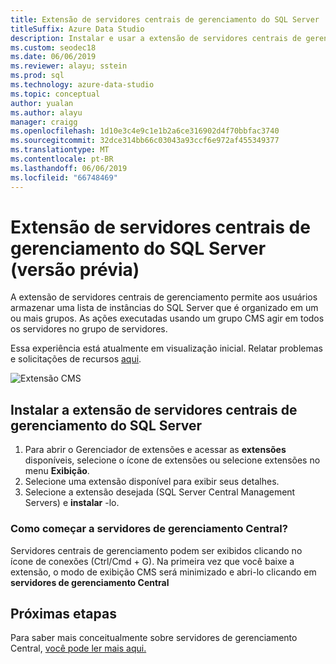 ```yaml
---
title: Extensão de servidores centrais de gerenciamento do SQL Server
titleSuffix: Azure Data Studio
description: Instalar e usar a extensão de servidores centrais de gerenciamento do SQL Server (versão prévia) para o Studio de dados do Azure
ms.custom: seodec18
ms.date: 06/06/2019
ms.reviewer: alayu; sstein
ms.prod: sql
ms.technology: azure-data-studio
ms.topic: conceptual
author: yualan
ms.author: alayu
manager: craigg
ms.openlocfilehash: 1d10e3c4e9c1e1b2a6ce316902d4f70bbfac3740
ms.sourcegitcommit: 32dce314bb66c03043a93ccf6e972af455349377
ms.translationtype: MT
ms.contentlocale: pt-BR
ms.lasthandoff: 06/06/2019
ms.locfileid: "66748469"
---
```

# <a name="sql-server-central-management-servers-extension-preview"></a>Extensão de servidores centrais de gerenciamento do SQL Server (versão prévia)
A extensão de servidores centrais de gerenciamento permite aos usuários armazenar uma lista de instâncias do SQL Server que é organizado em um ou mais grupos. As ações executadas usando um grupo CMS agir em todos os servidores no grupo de servidores.

Essa experiência está atualmente em visualização inicial. Relatar problemas e solicitações de recursos [aqui](https://github.com/microsoft/azuredatastudio/issues).

![Extensão CMS](media/sql-server-cms-extension/cms-list.png)

## <a name="install-the-sql-server-central-management-servers-extension"></a>Instalar a extensão de servidores centrais de gerenciamento do SQL Server

1. Para abrir o Gerenciador de extensões e acessar as **extensões** disponíveis, selecione o ícone de extensões ou selecione extensões no menu **Exibição**.
2. Selecione uma extensão disponível para exibir seus detalhes.
1. Selecione a extensão desejada (SQL Server Central Management Servers) e **instalar** -lo.

### <a name="how-do-i-start-central-management-servers"></a>Como começar a servidores de gerenciamento Central?
 Servidores centrais de gerenciamento podem ser exibidos clicando no ícone de conexões (Ctrl/Cmd + G). Na primeira vez que você baixe a extensão, o modo de exibição CMS será minimizado e abri-lo clicando em **servidores de gerenciamento Central**

## <a name="next-steps"></a>Próximas etapas
Para saber mais conceitualmente sobre servidores de gerenciamento Central, [você pode ler mais aqui.](https://docs.microsoft.com/sql/ssms/register-servers/create-a-central-management-server-and-server-group)


